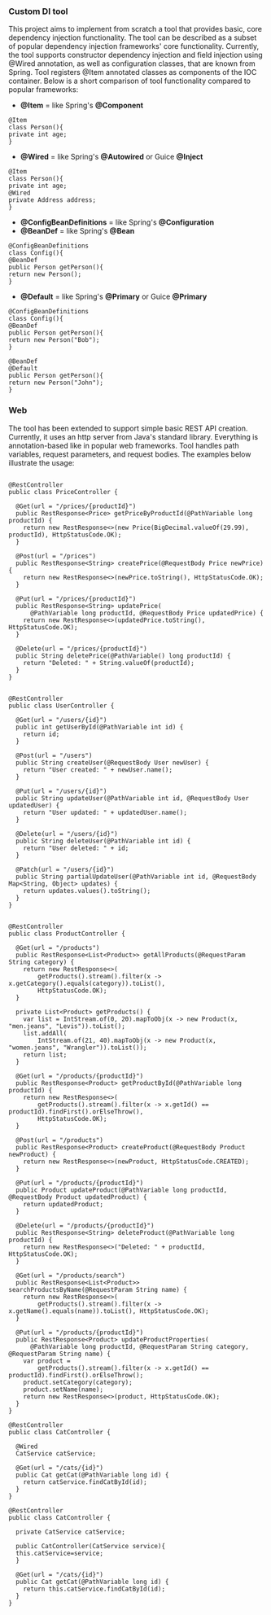 ### Custom DI tool

This project aims to implement from scratch a tool that provides basic, core dependency
injection
functionality. The tool can be described as a
subset of popular dependency injection frameworks' core functionality.
Currently, the tool supports constructor dependency injection and field injection using @Wired
annotation, as well as configuration classes, that are known from Spring. Tool registers @Item
annotated
classes as components of the IOC container.
Below is a short comparison of tool functionality compared to popular frameworks:

* **@Item** = like Spring's **@Component**

```
@Item
class Person(){
private int age;
}
```

* **@Wired** = like Spring's **@Autowired** or Guice **@Inject**

```
@Item
class Person(){
private int age;
@Wired
private Address address;
}
```

* **@ConfigBeanDefinitions** = like Spring's **@Configuration**
* **@BeanDef** = like Spring's **@Bean**

```
@ConfigBeanDefinitions
class Config(){
@BeanDef
public Person getPerson(){
return new Person();
}
```

* **@Default** = like Spring's **@Primary** or Guice **@Primary**

```
@ConfigBeanDefinitions
class Config(){
@BeanDef
public Person getPerson(){
return new Person("Bob");
}

@BeanDef
@Default
public Person getPerson(){
return new Person("John");
}
```

### Web

The tool has been extended to support simple basic REST API creation.
Currently, it uses an http server from Java's standard library.
Everything is annotation-based like in popular web frameworks.
Tool handles path variables, request parameters, and request bodies. The examples below
illustrate the usage:

```

@RestController
public class PriceController {

  @Get(url = "/prices/{productId}")
  public RestResponse<Price> getPriceByProductId(@PathVariable long productId) {
    return new RestResponse<>(new Price(BigDecimal.valueOf(29.99), productId), HttpStatusCode.OK);
  }

  @Post(url = "/prices")
  public RestResponse<String> createPrice(@RequestBody Price newPrice) {
    return new RestResponse<>(newPrice.toString(), HttpStatusCode.OK);
  }

  @Put(url = "/prices/{productId}")
  public RestResponse<String> updatePrice(
      @PathVariable long productId, @RequestBody Price updatedPrice) {
    return new RestResponse<>(updatedPrice.toString(), HttpStatusCode.OK);
  }

  @Delete(url = "/prices/{productId}")
  public String deletePrice(@PathVariable() long productId) {
    return "Deleted: " + String.valueOf(productId);
  }
}

```

```

@RestController
public class UserController {

  @Get(url = "/users/{id}")
  public int getUserById(@PathVariable int id) {
    return id;
  }

  @Post(url = "/users")
  public String createUser(@RequestBody User newUser) {
    return "User created: " + newUser.name();
  }

  @Put(url = "/users/{id}")
  public String updateUser(@PathVariable int id, @RequestBody User updatedUser) {
    return "User updated: " + updatedUser.name();
  }

  @Delete(url = "/users/{id}")
  public String deleteUser(@PathVariable int id) {
    return "User deleted: " + id;
  }

  @Patch(url = "/users/{id}")
  public String partialUpdateUser(@PathVariable int id, @RequestBody Map<String, Object> updates) {
    return updates.values().toString();
  }
}

```

```

@RestController
public class ProductController {

  @Get(url = "/products")
  public RestResponse<List<Product>> getAllProducts(@RequestParam String category) {
    return new RestResponse<>(
        getProducts().stream().filter(x -> x.getCategory().equals(category)).toList(),
        HttpStatusCode.OK);
  }

  private List<Product> getProducts() {
    var list = IntStream.of(0, 20).mapToObj(x -> new Product(x, "men.jeans", "Levis")).toList();
    list.addAll(
        IntStream.of(21, 40).mapToObj(x -> new Product(x, "women.jeans", "Wrangler")).toList());
    return list;
  }

  @Get(url = "/products/{productId}")
  public RestResponse<Product> getProductById(@PathVariable long productId) {
    return new RestResponse<>(
        getProducts().stream().filter(x -> x.getId() == productId).findFirst().orElseThrow(),
        HttpStatusCode.OK);
  }

  @Post(url = "/products")
  public RestResponse<Product> createProduct(@RequestBody Product newProduct) {
    return new RestResponse<>(newProduct, HttpStatusCode.CREATED);
  }

  @Put(url = "/products/{productId}")
  public Product updateProduct(@PathVariable long productId, @RequestBody Product updatedProduct) {
    return updatedProduct;
  }

  @Delete(url = "/products/{productId}")
  public RestResponse<String> deleteProduct(@PathVariable long productId) {
    return new RestResponse<>("Deleted: " + productId, HttpStatusCode.OK);
  }

  @Get(url = "/products/search")
  public RestResponse<List<Product>> searchProductsByName(@RequestParam String name) {
    return new RestResponse<>(
        getProducts().stream().filter(x -> x.getName().equals(name)).toList(), HttpStatusCode.OK);
  }

  @Put(url = "/products/{productId}")
  public RestResponse<Product> updateProductProperties(
      @PathVariable long productId, @RequestParam String category, @RequestParam String name) {
    var product =
        getProducts().stream().filter(x -> x.getId() == productId).findFirst().orElseThrow();
    product.setCategory(category);
    product.setName(name);
    return new RestResponse<>(product, HttpStatusCode.OK);
  }
}

```

```
@RestController
public class CatController {

  @Wired
  CatService catService;

  @Get(url = "/cats/{id}")
  public Cat getCat(@PathVariable long id) {
    return catService.findCatById(id);
  }
}

```

```
@RestController
public class CatController {

  private CatService catService;
  
  public CatController(CatService service){
  this.catService=service;
  }

  @Get(url = "/cats/{id}")
  public Cat getCat(@PathVariable long id) {
    return this.catService.findCatById(id);
  }
}

```